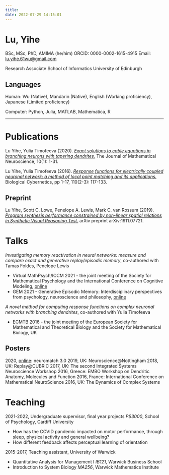 ```yaml
---
title:
date: 2022-07-29 14:15:01
---
```


# Lu, Yihe 
BSc, MSc, PhD, AMIMA (he/him)
ORCID: 0000-0002-1615-4915
Email: lu.yihe.61wu@gmail.com

Research Associate
School of Informatics
University of Edinburgh

## Languages

Human: Wu (Native), Mandarin (Native), English (Working proficiency), Japanese (Limited proficiency)

Computer: Python, Julia, MATLAB, Mathematica, R

***

# Publications

Lu Yihe, Yulia Timofeeva (2020). [*Exact solutions to cable equations in branching neurons with tapering dendrites.*](https://mathematical-neuroscience.springeropen.com/articles/10.1186/s13408-020-0078-z) The Journal of Mathematical Neuroscience, 10(1): 1-31.

Lu Yihe, Yulia Timofeeva (2016). [*Response functions for electrically coupled neuronal network: a method of local point matching and its applications.*](https://link.springer.com/article/10.1007/s00422-016-0681-y) Biological Cybernetics, pp 1-17, 110(2-3):  117-133.  

## Preprint

Lu Yihe, Scott C. Lowe, Penelope A. Lewis, Mark C. van Rossum (2019). [*Program synthesis performance constrained by non-linear spatial relations in Synthetic Visual Reasoning Test.*](https://arxiv.org/abs/1911.07721) arXiv preprint arXiv:1911.07721.  

# Talks

*Investigating memory reactivation in neural networks: measure and compare exact and generative replay/episodic memory*, co-authored with Tamas Foldes, Penelope Lewis
- Virtual MathPsych/ICCM 2021 - the joint meeting of the Society for Mathematical Psychology and the International Conference on Cognitive Modeling, [online](https://mathpsych.org/presentation/488)
- GEM 2021 - Generative Episodic Memory: Interdisciplinary perspectives from psychology, neuroscience and philosophy, [online](https://www.youtube.com/watch?v=rRXNqVu43IE)

*A novel method for computing response functions on complex neuronal networks with branching dendrites*, co-authored with Yulia Timofeeva
- ECMTB 2016 - the joint meeting of the European Society for Mathematical and Theoretical Biology and the Society for Mathematical Biology, UK

## Posters
2020, [online](https://www.youtube.com/watch?v=-Yobu0bKIwc): neuromatch 3.0
2019, UK: Neuroscience@Nottingham
2018, UK: Replay@CUBRIC
2017, UK: The second Integrated Systems Neuroscience Workshop
2016, Greece: EMBO Workshop on Dendritic Anatomy, Molecules and Function
2016, France: International Conference on Mathematical NeuroScience
2016, UK: The Dynamics of Complex Systems

# Teaching

2021-2022, Undergraduate supervisor, final year projects *PS3000*, School of Psychology, Cardiff University
- How has the COVID pandemic impacted on motor performance, through sleep, physical activity and general wellbeing?
- How different feedback affects perceptual learning of orientation

2015-2017, Teaching assistant, University of Warwick
- Quantitative Analysis for Management I *IB121*, Warwick Business School
- Introduction to System Biology *MA256*, Warwick Mathematics Institute
